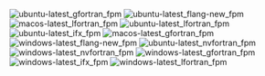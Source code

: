  ![ubuntu-latest_gfortran_fpm](https://img.shields.io/badge/ubuntu--latest_gfortran_fpm-failing-red) ![ubuntu-latest_flang-new_fpm](https://img.shields.io/badge/ubuntu--latest_flang--new_fpm-failing-red) ![macos-latest_lfortran_fpm](https://img.shields.io/badge/macos--latest_lfortran_fpm-failing-red) ![ubuntu-latest_lfortran_fpm](https://img.shields.io/badge/ubuntu--latest_lfortran_fpm-failing-red) ![ubuntu-latest_ifx_fpm](https://img.shields.io/badge/ubuntu--latest_ifx_fpm-failing-red) ![macos-latest_gfortran_fpm](https://img.shields.io/badge/macos--latest_gfortran_fpm-failing-red) ![windows-latest_flang-new_fpm](https://img.shields.io/badge/windows--latest_flang--new_fpm-failing-red) ![ubuntu-latest_nvfortran_fpm](https://img.shields.io/badge/ubuntu--latest_nvfortran_fpm-failing-red) ![windows-latest_nvfortran_fpm](https://img.shields.io/badge/windows--latest_nvfortran_fpm-failing-red) ![windows-latest_gfortran_fpm](https://img.shields.io/badge/windows--latest_gfortran_fpm-failing-red) ![windows-latest_ifx_fpm](https://img.shields.io/badge/windows--latest_ifx_fpm-failing-red) ![windows-latest_lfortran_fpm](https://img.shields.io/badge/windows--latest_lfortran_fpm-failing-red)
